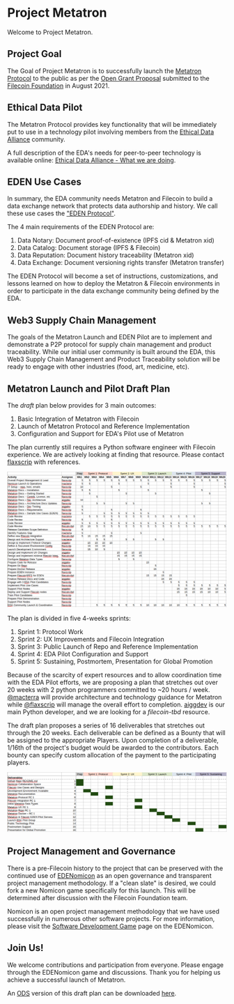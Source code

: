 # Project Metatron

Welcome to Project Metatron.

## Project Goal

The Goal of Project Metatron is to successfully launch the [Metatron Protocol](https://github.com/macterra/metatron/blob/main/docs/README.md) to the public as per the [Open Grant Proposal](https://github.com/Flaxscrip/devgrants/blob/Flaxscrip-patch-1/open-grant-proposals/open-proposal-metatron.md) submitted to the [Filecoin Foundation](https://github.com/filecoin-project/devgrants) in August 2021.

## Ethical Data Pilot

The Metatron Protocol provides key functionality that will be immediately put to use in a technology pilot involving members from the [Ethical Data Alliance](https://ethicaldata.net/about-us/governance/) community.

A full description of the EDA's needs for peer-to-peer technology is available online: [Ethical Data Alliance - What we are doing](https://ethicaldata.net/what-we-are-doing/).

## EDEN Use Cases

In summary, the EDA community needs Metatron and Filecoin to build a data exchange network that protects data authorship and history. We call these use cases the ["EDEN Protocol"](https://edenprotocol.io).

The 4 main requirements of the EDEN Protocol are:

1. Data Notary: Document proof-of-existence (IPFS cid & Metatron xid)
1. Data Catalog: Document storage (IPFS & Filecoin)
1. Data Reputation: Document history traceability (Metatron xid)
1. Data Exchange: Document versioning rights transfer (Metatron transfer)

The EDEN Protocol will become a set of instructions, customizations, and lessons learned on how to deploy the Metatron & Filecoin environments in order to participate in the data exchange community being defined by the EDA.

## Web3 Supply Chain Management

The goals of the Metatron Launch and EDEN Pilot are to implement and demonstrate a P2P protocol for supply chain management and product traceability. While our initial user community is built around the EDA, this Web3 Supply Chain Management and Product Traceability solution will be ready to engage with other industries (food, art, medicine, etc).

## Metatron Launch and Pilot Draft Plan

The *draft* plan below provides for 3 main outcomes:

1. Basic Integration of Metatron with Filecoin
1. Launch of Metatron Protocol and Reference Implementation
1. Configuration and Support for EDA's Pilot use of Metatron

The plan currently still requires a Python software engineer with Filecoin experience. We are actively looking at finding that resource. Please contact [flaxscrip](https://flaxscrip.github.io/flaxscrip-space/) with references.

![Metatron Launch and Pilot Draft Plan](Metatron_Plan.png)

The plan is divided in five 4-weeks sprints:
1. Sprint 1: Protocol Work
1. Sprint 2: UX Improvements and Filecoin Integration
1. Sprint 3: Public Launch of Repo and Reference Implementation
1. Sprint 4: EDA Pilot Configuration and Support
1. Sprint 5: Sustaining, Postmortem, Presentation for Global Promotion

Because of the scarcity of expert resources and to allow coordination time with the EDA Pilot efforts, we are proposing a plan that stretches out over 20 weeks with 2 python programmers committed to ~20 hours / week. [@macterra](https://macterra.github.io/macterra-space/) will provide architecture and technology guidance for Metatron while [@flaxscrip](https://flaxscrip.github.io/flaxscrip-space/) will manage the overall effort to completion. [aiggdev](https://github.com/aiggdev) is our main Python developer, and we are looking for a *filecoin-tbd* resource.

The draft plan proposes a series of 16 deliverables that stretches out through the 20 weeks. Each deliverable can be defined as a Bounty that will be assigned to the appropriate Players. Upon completion of a deliverable, 1/16th of the project's budget would be awarded to the contributors. Each bounty can specify custom allocation of the payment to the participating players.

![Metatron Project Deliverables](Metatron_Project_Deliverables.png)

## Project Management and Governance

There is a pre-Filecoin history to the project that can be preserved with the continued use of [EDENomicon](https://nomicon.edenprotocol.io/) as an open governance and transparent project management methodology. If a "clean slate" is desired, we could fork a new Nomicon game specifically for this launch. This will be determined after discussion with the Filecoin Foundation team.

Nomicon is an open project management methodology that we have used successfully in numerous other software projects. For more information, please visit the [Software Development Game](https://nomicon.edenprotocol.io/Nomicon/) page on the EDENomicon.

## Join Us!

We welcome contributions and participation from everyone. Please engage through the EDENomicon game and discussions. Thank you for helping us achieve a successful launch of Metatron.

An [ODS](https://www.libreoffice.org/discover/what-is-opendocument/) version of this draft plan can be downloaded [here](Metatron_Plan_v.0.1.ods).
